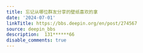 ```yaml
---
title: 忘记从哪位群友分享的壁纸喜欢的拿
date: '2024-07-01'
linkTitle: https://bbs.deepin.org/en/post/274567
source: deepin_bbs
description:  131******66 
disable_comments: true
---
```


